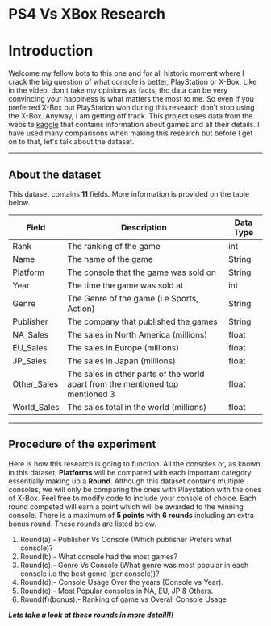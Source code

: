 # PS4 Vs XBox Research
# Introduction
Welcome my fellow bots to this one and for all historic moment where I crack the big question of what console is better, PlayStation or X-Box. Like in the video, don't take my opinions as facts, tho data can be very convincing your happiness is what matters the most to me. So even if you preferred X-Box but PlayStation won during this research don't stop using the X-Box. Anyway, I am getting off track. This project uses data from the website [kaggle](https://www.kaggle.com/gregorut/videogamesales) that contains information about games and all their details. I have used many comparisons when making this research but before I get on to that, let's talk about the dataset.


---

## About the dataset
This dataset contains **11** fields. More information is provided on the table below.

| Field      | Description | Data Type |
| ----------- | ----------- |----------- |
| Rank      | The ranking of the game       | int
| Name   | The name of the game        | String
| Platform   | The console that the game was sold on        | String
| Year   | The time the game was sold at        | int
| Genre   | The Genre of the game (i.e Sports, Action)        | String
| Publisher   | The company that published the games        | String
| NA_Sales   | The sales in North America (millions)      | float
| EU_Sales   | The sales in Europe (millions)       | float
| JP_Sales   | The sales in Japan (millions)       | float
| Other_Sales   | The sales in other parts of the world apart from the mentioned top mentioned 3       | float
| World_Sales   | The sales total in the world (millions)       | float



---

## Procedure of the experiment
Here is how this research is going to function. All the consoles or, as known in this dataset, **Platforms** will be compared with each important category essentially making up a **Round**. Although this dataset contains multiple consoles, we will only be comparing the ones with Playstation with the ones of X-Box. Feel free to modify code to include your console of choice. Each round competed will earn a point which will be awarded to the winning console. There is a maximum of **5 points** with **6 rounds** including an extra bonus round. These rounds are listed below.


1.   Round(a):- Publisher Vs Console (Which publisher Prefers what console)?
2.   Round(b):- What console had the most games?
3.   Round(c):- Genre Vs Console (What genre was most popular in each console i.e the best genre (per console))?
4. Round(d):- Console Usage Over the years (Console vs Year).
5. Round(e):- Most Popular consoles in NA, EU, JP & Others.
6. Round(f)(bonus):- Ranking of game vs Overall Console Usage

***Lets take a look at these rounds in more detail!!!***
